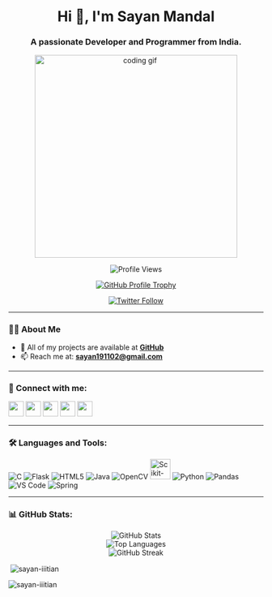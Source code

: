 <h1 align="center">Hi 👋, I'm Sayan Mandal</h1>
<h3 align="center">A passionate Developer and Programmer from India.</h3>

<p align="center">
  <img src="https://cdn.dribbble.com/users/1162077/screenshots/3848914/programmer.gif" alt="coding gif" width="400"/>
</p>

<p align="center">
  <img src="https://komarev.com/ghpvc/?username=sayan-iiitian&label=Profile%20views&color=0e75b6&style=flat" alt="Profile Views"/>
</p>

<p align="center">
  <a href="https://github.com/ryo-ma/github-profile-trophy">
    <img src="https://github-profile-trophy.vercel.app/?username=sayan-iiitian" alt="GitHub Profile Trophy"/>
  </a>
</p>

<p align="center">
  <a href="https://x.com/Sayan_M19" target="_blank">
    <img src="https://img.shields.io/twitter/follow/sayaniiitian?logo=twitter&style=for-the-badge" alt="Twitter Follow"/>
  </a>
</p>

---

### 🧑‍💻 About Me

- 💼 All of my projects are available at [**GitHub**](https://github.com/sayan-iiitian)
- 📫 Reach me at: **sayan191102@gmail.com**

---

### 🤝 Connect with me:

<p>
  <a href="https://x.com/Sayan_M19" target="_blank"><img src="https://img.icons8.com/color/48/000000/twitter--v1.png" width="30"/></a>
  <a href="https://www.linkedin.com/in/sayan-mandal-38b05b25b/" target="_blank"><img src="https://img.icons8.com/color/48/000000/linkedin.png" width="30"/></a>
  <a href="https://www.facebook.com/sayan.mandal.225250/" target="_blank"><img src="https://img.icons8.com/color/48/000000/facebook-new.png" width="30"/></a>
  <a href="https://www.instagram.com/rock_with_iiitian_sayan" target="_blank"><img src="https://img.icons8.com/color/48/000000/instagram-new.png" width="30"/></a>
  <a href="http://discordapp.com/users/1041725755106791434" target="_blank"><img src="https://img.icons8.com/color/48/000000/discord-logo.png" width="30"/></a>
</p>

---

### 🛠️ Languages and Tools:

<p>
  <img src="https://img.icons8.com/color/48/000000/c-programming.png" alt="C"/>
  <img src="https://img.icons8.com/ios-filled/50/000000/flask.png" alt="Flask"/>
  <img src="https://img.icons8.com/color/48/000000/html-5--v1.png" alt="HTML5"/>
  <img src="https://img.icons8.com/color/48/000000/java-coffee-cup-logo--v1.png" alt="Java"/>
  <img src="https://img.icons8.com/color/48/000000/opencv.png" alt="OpenCV"/>
  <img src="https://upload.wikimedia.org/wikipedia/commons/0/05/Scikit_learn_logo_small.svg" alt="Scikit-learn" width="40"/>
  <img src="https://img.icons8.com/color/48/000000/python--v1.png" alt="Python"/>
  <img src="https://img.icons8.com/color/48/000000/pandas.png" alt="Pandas"/>
  <img src="https://img.icons8.com/color/48/000000/visual-studio-code-2019.png" alt="VS Code"/>
  <img src="https://img.icons8.com/fluency/48/spring-logo.png" alt="Spring"/>
</p>

---

### 📊 GitHub Stats:

<p align="center">
  <img src="https://github-readme-stats.vercel.app/api?username=sayan-iiitian&show_icons=true&locale=en" alt="GitHub Stats"/>
  <br/>
  <img src="https://github-readme-stats.vercel.app/api/top-langs?username=sayan-iiitian&show_icons=true&locale=en&layout=compact" alt="Top Languages"/>
  <br/>
  <img src="https://github-readme-streak-stats.herokuapp.com/?user=sayan-iiitian" alt="GitHub Streak"/>
</p>


<p>&nbsp;<img align="center" src="https://github-readme-stats.vercel.app/api?username=sayan-iiitian&show_icons=true&locale=en" alt="sayan-iiitian" /></p>

<p><img align="center" src="https://github-readme-streak-stats.herokuapp.com/?user=sayan-iiitian&" alt="sayan-iiitian" /></p>


